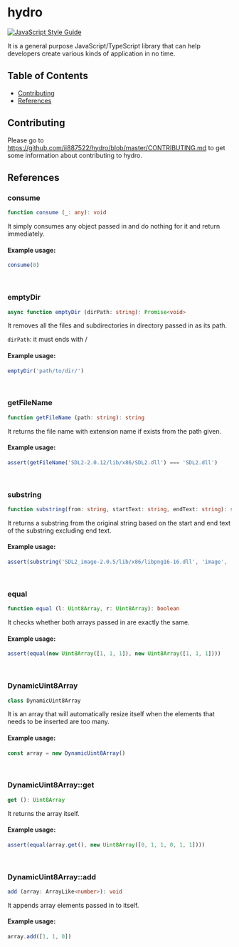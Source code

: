 # hydro
[![JavaScript Style Guide](https://img.shields.io/badge/code_style-standard-brightgreen.svg)](https://standardjs.com)

It is a general purpose JavaScript/TypeScript library that can help developers create various kinds of application in no time.

## Table of Contents
- [Contributing](https://github.com/ii887522/hydro#contributing)
- [References](https://github.com/ii887522/hydro#references)

## Contributing
Please go to https://github.com/ii887522/hydro/blob/master/CONTRIBUTING.md to get some information about contributing to hydro.

## References

### **consume**
```ts
function consume (_: any): void
```
It simply consumes any object passed in and do nothing for it and return immediately.
#### **Example usage:**
```ts
consume(0)
```
<br />

### **emptyDir**
```ts
async function emptyDir (dirPath: string): Promise<void>
```
It removes all the files and subdirectories in directory passed in as its path.

`dirPath`: it must ends with /
#### **Example usage:**
```ts
emptyDir('path/to/dir/')
```
<br />

### **getFileName**
```ts
function getFileName (path: string): string
```
It returns the file name with extension name if exists from the path given.
#### **Example usage:**
```ts
assert(getFileName('SDL2-2.0.12/lib/x86/SDL2.dll') === 'SDL2.dll')
```
<br />

### **substring**
```ts
function substring(from: string, startText: string, endText: string): string
```
It returns a substring from the original string based on the start and end text of the substring excluding end text.
#### **Example usage:**
```ts
assert(substring('SDL2_image-2.0.5/lib/x86/libpng16-16.dll', 'image', '.dll') === 'image-2.0.5/lib/x86/libpng16-16')
```
<br />


### **equal**
```ts
function equal (l: Uint8Array, r: Uint8Array): boolean
```
It checks whether both arrays passed in are exactly the same.
#### **Example usage:**
```ts
assert(equal(new Uint8Array([1, 1, 1]), new Uint8Array([1, 1, 1])))
```
<br />


### **DynamicUint8Array**
```ts
class DynamicUint8Array
```
It is an array that will automatically resize itself when the elements that needs to be inserted are too many.
#### **Example usage:**
```ts
const array = new DynamicUint8Array()
```
<br />

### **DynamicUint8Array::get**
```ts
get (): Uint8Array
```
It returns the array itself.
#### **Example usage:**
```ts
assert(equal(array.get(), new Uint8Array([0, 1, 1, 0, 1, 1])))
```
<br />

### **DynamicUint8Array::add**
```ts
add (array: ArrayLike<number>): void
```
It appends array elements passed in to itself.
#### **Example usage:**
```ts
array.add([1, 1, 0])
```
<br />
